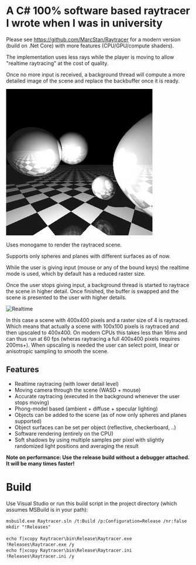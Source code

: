 # A C# 100% software based raytracer I wrote when I was in university

Please see https://github.com/MarcStan/Raytracer for a modern version (build on .Net Core) with more features (CPU/GPU/compute shaders).

The implementation uses less rays while the player is moving to allow "realtime raytracing" at the cost of quality.

Once no more input is received, a background thread will compute a more detailed image of the scene and replace the backbuffer once it is ready.

![Raytraced scene](/raytraced.png?raw=true)

Uses monogame to render the raytraced scene.

Supports only spheres and planes with different surfaces as of now.

While the user is giving input (mouse or any of the bound keys) the realtime mode is used, which by default has a reduced raster size.

Once the user stops giving input, a background thread is started to raytrace the scene in higher detail. Once finished, the buffer is swapped and the scene is presented to the user with higher details.

![Realtime](/realtime.gif?raw=true)

In this case a scene with 400x400 pixels and a raster size of 4 is raytraced. Which means that actually a scene with 100x100 pixels is raytraced and then upscaled to 400x400. On modern CPUs this takes less than 16ms and can thus run at 60 fps (wheras raytracing a full 400x400 pixels requires 200ms+). When upscaling is needed the user can select point, linear or anisotropic sampling to smooth the scene.

## Features

* Realtime raytracing (with lower detail level)
* Moving camera through the scene (WASD + mouse)
* Accurate raytracing (executed in the background whenever the user stops moving)
* Phong-model based (ambient + diffuse + specular lighting)
* Objects can be added to the scene (as of now only spheres and planes supported)
* Object surfaces can be set per object (reflective, checkerboard, ..)
* Software rendering (entirely on the CPU)
* Soft shadows by using multiple samples per pixel with slightly randomized light positions and averaging the result

**Note on performance: Use the release build without a debugger attached. It will be many times faster!**

# Build

Use Visual Studio or run this build script in the project directory (which assumes MSBuild is in your path):

```
msbuild.exe Raytracer.sln /t:Build /p:Configuration=Release /nr:false
mkdir "!Releases"

echo f|xcopy Raytracer\bin\Release\Raytracer.exe !Releases\Raytracer.exe /y
echo f|xcopy Raytracer\bin\Release\Raytracer.ini !Releases\Raytracer.ini /y
```